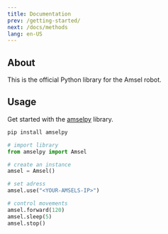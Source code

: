 ```yaml
---
title: Documentation
prev: /getting-started/
next: /docs/methods
lang: en-US
---
```


## About

This is the official Python library for the Amsel robot.

## Usage

Get started with the [amselpy](https://pypi.org/project/amselpy/) library. <br>

```sh
pip install amselpy
```

``` python
# import library
from amselpy import Amsel

# create an instance
amsel = Amsel()

# set adress
amsel.use("<YOUR-AMSELS-IP>")

# control movements
amsel.forward(120)
amsel.sleep(5)
amsel.stop()
```
